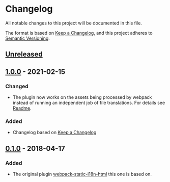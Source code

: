 # Changelog
All notable changes to this project will be documented in this file.

The format is based on [Keep a Changelog](https://keepachangelog.com/en/1.0.0/),
and this project adheres to [Semantic Versioning](https://semver.org/spec/v2.0.0.html).

## [Unreleased]


## [1.0.0] - 2021-02-15
### Changed
- The plugin now works on the assets being processed by webpack instead of running an independent job of file translations. For details see [Readme](https://github.com/BenceSzalai/webpack-static-i18n-plugin#webpack-static-i18n-html-vs-webpack-static-i18n-plugin).

### Added
- Changelog based on [Keep a Changelog](https://keepachangelog.com/en/1.0.0/)


## [0.1.0] - 2018-04-17
### Added
- The original plugin [webpack-static-i18n-html](https://github.com/Opetushallitus/webpack-static-i18n-html) this one is based on.


[Unreleased]: https://github.com/BenceSzalai/webpack-static-i18n-plugin/compare/1.0.0...HEAD
[1.0.0]: https://github.com/BenceSzalai/webpack-static-i18n-plugin/releases/tag/1.0.0
[0.1.0]: https://github.com/Opetushallitus/webpack-static-i18n-html/commit/9c66c9b57af1c742d1678c37674c6b12cd5453d2
